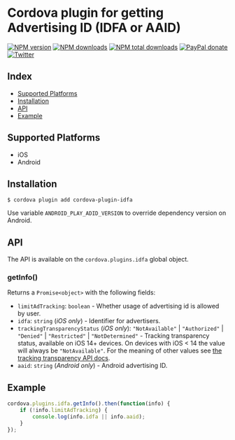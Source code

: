 # Cordova plugin for getting Advertising ID (IDFA or AAID)

[![NPM version][npm-version]][npm-url] [![NPM downloads][npm-downloads]][npm-url] [![NPM total downloads][npm-total-downloads]][npm-url] [![PayPal donate](https://img.shields.io/badge/paypal-donate-ff69b4?logo=paypal)][donate-url] [![Twitter][twitter-follow]][twitter-url]

## Index

<!-- MarkdownTOC levels="2" autolink="true" -->

- [Supported Platforms](#supported-platforms)
- [Installation](#installation)
- [API](#api)
- [Example](#example)

<!-- /MarkdownTOC -->

## Supported Platforms

- iOS
- Android

## Installation

    $ cordova plugin add cordova-plugin-idfa

Use variable `ANDROID_PLAY_ADID_VERSION` to override dependency version on Android.

## API

The API is available on the `cordova.plugins.idfa` global object.

### getInfo()

Returns a `Promise<object>` with the following fields:

- `limitAdTracking`: `boolean` - Whether usage of advertising id is allowed by user.
- `idfa`: `string` (_iOS only_) - Identifier for advertisers.
- `trackingTransparencyStatus` (_iOS only_): `"NotAvailable"` | `"Authorized"` | `"Denied"` | `"Restricted"` | `"NotDetermined"` -
   Tracking transparency status, available on iOS 14+ devices. On devices with iOS < 14 the value will always be
   `"NotAvailable"`. For the meaning of other values see [the tracking transparency API docs](https://developer.apple.com/documentation/apptrackingtransparency/attrackingmanagerauthorizationstatus).
- `aaid`: `string` (_Android only_) - Android advertising ID.

## Example

```js
cordova.plugins.idfa.getInfo().then(function(info) {
    if (!info.limitAdTracking) {
        console.log(info.idfa || info.aaid);
    }
});
```

[npm-url]: https://www.npmjs.com/package/cordova-plugin-idfa
[npm-version]: https://img.shields.io/npm/v/cordova-plugin-idfa.svg
[npm-downloads]: https://img.shields.io/npm/dm/cordova-plugin-idfa.svg
[npm-total-downloads]: https://img.shields.io/npm/dt/cordova-plugin-idfa.svg?label=total+downloads
[twitter-url]: https://twitter.com/chemerisuk
[twitter-follow]: https://img.shields.io/twitter/follow/chemerisuk.svg?style=social&label=Follow%20me
[donate-url]: https://www.paypal.com/cgi-bin/webscr?cmd=_s-xclick&hosted_button_id=E62XVSR3XUGDE&source=url
